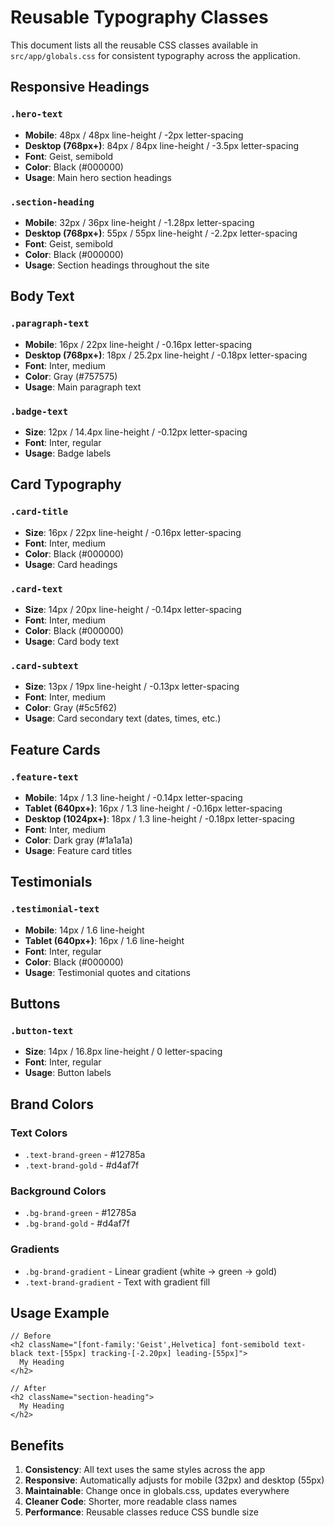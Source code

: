 # Reusable Typography Classes

This document lists all the reusable CSS classes available in `src/app/globals.css` for consistent typography across the application.

## Responsive Headings

### `.hero-text`
- **Mobile**: 48px / 48px line-height / -2px letter-spacing
- **Desktop (768px+)**: 84px / 84px line-height / -3.5px letter-spacing
- **Font**: Geist, semibold
- **Color**: Black (#000000)
- **Usage**: Main hero section headings

### `.section-heading`
- **Mobile**: 32px / 36px line-height / -1.28px letter-spacing
- **Desktop (768px+)**: 55px / 55px line-height / -2.2px letter-spacing
- **Font**: Geist, semibold
- **Color**: Black (#000000)
- **Usage**: Section headings throughout the site

## Body Text

### `.paragraph-text`
- **Mobile**: 16px / 22px line-height / -0.16px letter-spacing
- **Desktop (768px+)**: 18px / 25.2px line-height / -0.18px letter-spacing
- **Font**: Inter, medium
- **Color**: Gray (#757575)
- **Usage**: Main paragraph text

### `.badge-text`
- **Size**: 12px / 14.4px line-height / -0.12px letter-spacing
- **Font**: Inter, regular
- **Usage**: Badge labels

## Card Typography

### `.card-title`
- **Size**: 16px / 22px line-height / -0.16px letter-spacing
- **Font**: Inter, medium
- **Color**: Black (#000000)
- **Usage**: Card headings

### `.card-text`
- **Size**: 14px / 20px line-height / -0.14px letter-spacing
- **Font**: Inter, medium
- **Color**: Black (#000000)
- **Usage**: Card body text

### `.card-subtext`
- **Size**: 13px / 19px line-height / -0.13px letter-spacing
- **Font**: Inter, medium
- **Color**: Gray (#5c5f62)
- **Usage**: Card secondary text (dates, times, etc.)

## Feature Cards

### `.feature-text`
- **Mobile**: 14px / 1.3 line-height / -0.14px letter-spacing
- **Tablet (640px+)**: 16px / 1.3 line-height / -0.16px letter-spacing
- **Desktop (1024px+)**: 18px / 1.3 line-height / -0.18px letter-spacing
- **Font**: Inter, medium
- **Color**: Dark gray (#1a1a1a)
- **Usage**: Feature card titles

## Testimonials

### `.testimonial-text`
- **Mobile**: 14px / 1.6 line-height
- **Tablet (640px+)**: 16px / 1.6 line-height
- **Font**: Inter, regular
- **Color**: Black (#000000)
- **Usage**: Testimonial quotes and citations

## Buttons

### `.button-text`
- **Size**: 14px / 16.8px line-height / 0 letter-spacing
- **Font**: Inter, regular
- **Usage**: Button labels

## Brand Colors

### Text Colors
- `.text-brand-green` - #12785a
- `.text-brand-gold` - #d4af7f

### Background Colors
- `.bg-brand-green` - #12785a
- `.bg-brand-gold` - #d4af7f

### Gradients
- `.bg-brand-gradient` - Linear gradient (white → green → gold)
- `.text-brand-gradient` - Text with gradient fill

## Usage Example

```tsx
// Before
<h2 className="[font-family:'Geist',Helvetica] font-semibold text-black text-[55px] tracking-[-2.20px] leading-[55px]">
  My Heading
</h2>

// After
<h2 className="section-heading">
  My Heading
</h2>
```

## Benefits

1. **Consistency**: All text uses the same styles across the app
2. **Responsive**: Automatically adjusts for mobile (32px) and desktop (55px)
3. **Maintainable**: Change once in globals.css, updates everywhere
4. **Cleaner Code**: Shorter, more readable class names
5. **Performance**: Reusable classes reduce CSS bundle size
